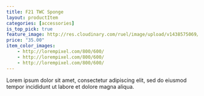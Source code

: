 ```yaml
---
title: F21 TWC Sponge
layout: productItem
categories: [accessories]
is_top_pick: true
feature_image: http://res.cloudinary.com/ruel/image/upload/v1438575069/fashion21/picture-5.jpg
price: "35.00"
item_color_images:
    - http://lorempixel.com/800/600/
    - http://lorempixel.com/800/600/
    - http://lorempixel.com/800/600/
---
```


Lorem ipsum dolor sit amet, consectetur adipiscing elit, sed do eiusmod tempor incididunt ut labore et dolore magna aliqua.
